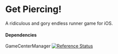 Get Piercing!
==========

A ridiculous and gory endless runner game for iOS.


#### Dependencies

GameCenterManager [![Reference Status](https://www.versioneye.com/objective-c/gamecentermanager/reference_badge.svg?style=flat)](https://www.versioneye.com/objective-c/gamecentermanager/)
